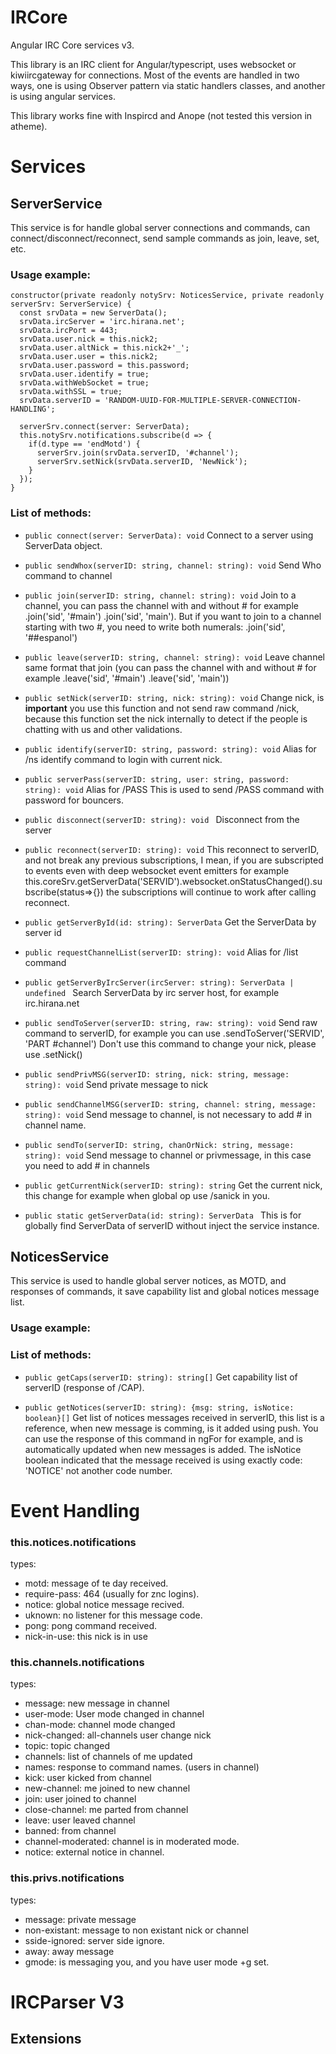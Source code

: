# IRCore

Angular IRC Core services v3.

This library is an IRC client for Angular/typescript, uses websocket or kiwiircgateway for connections.
Most of the events are handled in two ways, one is using Observer pattern via static handlers classes, and another is using angular services.

This library works fine with Inspircd and Anope (not tested this version in atheme).

# Services

## ServerService

This service is for handle global server connections and commands, can connect/disconnect/reconnect, send sample commands as join, leave, set, etc.

### Usage example:

```
constructor(private readonly notySrv: NoticesService, private readonly serverSrv: ServerService) {
  const srvData = new ServerData();
  srvData.ircServer = 'irc.hirana.net';
  srvData.ircPort = 443;
  srvData.user.nick = this.nick2;
  srvData.user.altNick = this.nick2+'_';
  srvData.user.user = this.nick2;
  srvData.user.password = this.password;
  srvData.user.identify = true;
  srvData.withWebSocket = true;
  srvData.withSSL = true;
  srvData.serverID = 'RANDOM-UUID-FOR-MULTIPLE-SERVER-CONNECTION-HANDLING';

  serverSrv.connect(server: ServerData);
  this.notySrv.notifications.subscribe(d => {
    if(d.type == 'endMotd') {
      serverSrv.join(srvData.serverID, '#channel');
      serverSrv.setNick(srvData.serverID, 'NewNick');
    }
  });
}
```
### List of methods:

- `public connect(server: ServerData): void`
  Connect to a server using ServerData object.

- `public sendWhox(serverID: string, channel: string): void`
  Send Who command to channel

- `public join(serverID: string, channel: string): void`
  Join to a channel, you can pass the channel with and without # for example .join('sid', '#main') .join('sid', 'main').
  But if you want to join to a channel starting with two #, you need to write both numerals: .join('sid', '##espanol')

- `public leave(serverID: string, channel: string): void`
  Leave channel same format that join (you can pass the channel with and without # for example .leave('sid', '#main') .leave('sid', 'main'))

- `public setNick(serverID: string, nick: string): void`
  Change nick, is **important** you use this function and not send raw command /nick, because this function set the nick internally to detect if the people is chatting with us and other validations.

- `public identify(serverID: string, password: string): void`
  Alias for /ns identify command to login with current nick.

- `public serverPass(serverID: string, user: string, password: string): void`
  Alias for /PASS
  This is used to send /PASS command with password for bouncers.

- `public disconnect(serverID: string): void `
  Disconnect from the server

- `public reconnect(serverID: string): void`
  This reconnect to serverID, and not break any previous subscriptions, 
  I mean, if you are subscripted to events even with deep websocket event emitters
  for example this.coreSrv.getServerData('SERVID').websocket.onStatusChanged().subscribe(status=>{})
  the subscriptions will continue to work after calling reconnect.

- `public getServerById(id: string): ServerData`
  Get the ServerData by server id

- `public requestChannelList(serverID: string): void`
  Alias for /list command

- `public getServerByIrcServer(ircServer: string): ServerData | undefined `
  Search ServerData by irc server host, for example irc.hirana.net

- `public sendToServer(serverID: string, raw: string): void`
  Send raw command to serverID, for example you can use .sendToServer('SERVID', 'PART #channel')
  Don't use this command to change your nick, please use .setNick()

- `public sendPrivMSG(serverID: string, nick: string, message: string): void`
  Send private message to nick

- `public sendChannelMSG(serverID: string, channel: string, message: string): void`
  Send message to channel, is not necessary to add # in channel name.

- `public sendTo(serverID: string, chanOrNick: string, message: string): void`
  Send message to channel or privmessage, in this case you need to add # in channels

- `public getCurrentNick(serverID: string): string`
  Get the current nick, this change for example when global op use /sanick in you.

- `public static getServerData(id: string): ServerData `
  This is for globally find ServerData of serverID without inject the service instance.

## NoticesService

This service is used to handle global server notices, as MOTD, and responses of commands, it save capability list and global notices message list.

### Usage example:

### List of methods:

- `public getCaps(serverID: string): string[]`
  Get capability list of serverID (response of /CAP).

- `public getNotices(serverID: string): {msg: string, isNotice: boolean}[]`
  Get list of notices messages received in serverID, this list is a reference, when new message is comming, is it added using push.
  You can use the response of this command in ngFor for example, and is automatically updated when new messages is added.
  The isNotice boolean indicated that the message received is using exactly code: 'NOTICE' not another code number.

# Event Handling

### this.notices.notifications

types:
* motd: message of te day received.
* require-pass: 464 (usually for znc logins).
* notice: global notice message recived.
* uknown: no listener for this message code.
* pong: pong command received.
* nick-in-use: this nick is in use

### this.channels.notifications

types:
* message: new message in channel
* user-mode: User mode changed in channel
* chan-mode: channel mode changed
* nick-changed: all-channels user change nick
* topic: topic changed
* channels: list of channels of me updated
* names: response to command names. (users in channel)
* kick: user kicked from channel
* new-channel: me joined to new channel
* join: user joined to channel
* close-channel: me parted from channel
* leave: user leaved channel
* banned: from channel
* channel-moderated: channel is in moderated mode.
* notice: external notice in channel.

### this.privs.notifications

types:
* message: private message
* non-existant: message to non existant nick or channel
* sside-ignored: server side ignore.
* away: away message
* gmode: is messaging you, and you have user mode +g set.

# IRCParser V3

## Extensions
